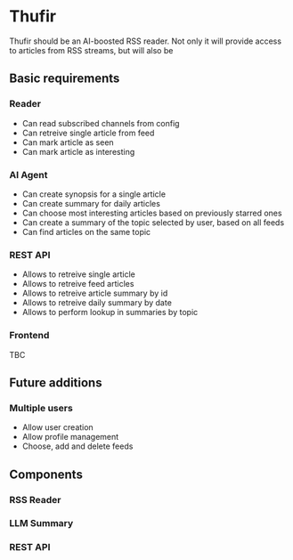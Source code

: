 # Thufir

Thufir should be an AI-boosted RSS reader. Not only it will provide access to articles
from RSS streams, but will also be
## Basic requirements
### Reader
* Can read subscribed channels from config
* Can retreive single article from feed
* Can mark article as seen
* Can mark article as interesting

### AI Agent
* Can create synopsis for a single article
* Can create summary for daily articles
* Can choose most interesting articles based on previously starred ones
* Can create a summary of the topic selected by user, based on all feeds
* Can find articles on the same topic

### REST API
* Allows to retreive single article
* Allows to retreive feed articles
* Allows to retreive article summary by id
* Allows to retreive daily summary by date
* Allows to perform lookup in summaries by topic

### Frontend
TBC

## Future additions
### Multiple users
* Allow user creation
* Allow profile management
* Choose, add and delete feeds



## Components

### RSS Reader

### LLM Summary

### REST API
